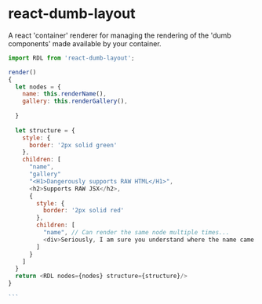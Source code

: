 # react-dumb-layout
A react 'container' renderer for managing the rendering of the 'dumb components' made available by your container.

````javascript
import RDL from 'react-dumb-layout';

render()
{
  let nodes = {
    name: this.renderName(),
    gallery: this.renderGallery(),
    
  }
  
  let structure = {
    style: {
      border: '2px solid green'
    },
    children: [
      "name",
      "gallery"
      "<H1>Dangerously supports RAW HTML</H1>",
      <h2>Supports RAW JSX</h2>,
      {
        style: {
          border: '2px solid red'
        },
        children: [
          "name", // Can render the same node multiple times...
          <div>Seriously, I am sure you understand where the name came from...</div>
        ]
      }
    ]
  }
  return <RDL nodes={nodes} structure={structure}/>
}

```
